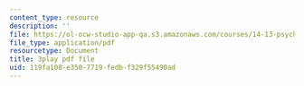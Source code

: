 ```yaml
---
content_type: resource
description: ''
file: https://ol-ocw-studio-app-qa.s3.amazonaws.com/courses/14-13-psychology-and-economics-spring-2020/119fa108e3507719fedbf329f55490ad_5C-Wp6sL8lg.pdf
file_type: application/pdf
resourcetype: Document
title: 3play pdf file
uid: 119fa108-e350-7719-fedb-f329f55490ad
---
```

